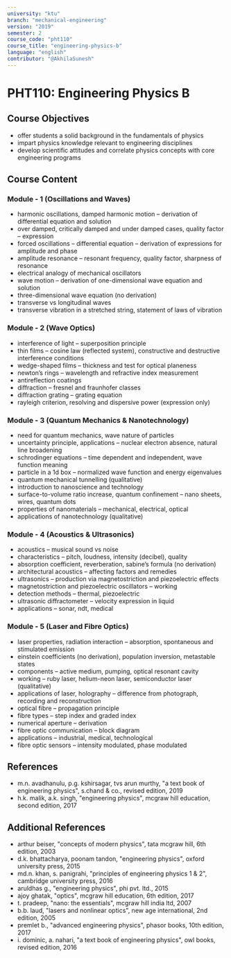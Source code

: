 ```yaml
---
university: "ktu"
branch: "mechanical-engineering"
version: "2019"
semester: 2
course_code: "pht110"
course_title: "engineering-physics-b"
language: "english"
contributor: "@AkhilaSunesh"
---
```


# PHT110: Engineering Physics B

## Course Objectives

* offer students a solid background in the fundamentals of physics  
* impart physics knowledge relevant to engineering disciplines  
* develop scientific attitudes and correlate physics concepts with core engineering programs  

## Course Content

### Module - 1 (Oscillations and Waves)

* harmonic oscillations, damped harmonic motion – derivation of differential equation and solution  
* over damped, critically damped and under damped cases, quality factor – expression  
* forced oscillations – differential equation – derivation of expressions for amplitude and phase  
* amplitude resonance – resonant frequency, quality factor, sharpness of resonance  
* electrical analogy of mechanical oscillators  
* wave motion – derivation of one-dimensional wave equation and solution  
* three-dimensional wave equation (no derivation)  
* transverse vs longitudinal waves  
* transverse vibration in a stretched string, statement of laws of vibration  

### Module - 2 (Wave Optics)

* interference of light – superposition principle  
* thin films – cosine law (reflected system), constructive and destructive interference conditions  
* wedge-shaped films – thickness and test for optical planeness  
* newton’s rings – wavelength and refractive index measurement  
* antireflection coatings  
* diffraction – fresnel and fraunhofer classes  
* diffraction grating – grating equation  
* rayleigh criterion, resolving and dispersive power (expression only)  

### Module - 3 (Quantum Mechanics & Nanotechnology)

* need for quantum mechanics, wave nature of particles  
* uncertainty principle, applications – nuclear electron absence, natural line broadening  
* schrodinger equations – time dependent and independent, wave function meaning  
* particle in a 1d box – normalized wave function and energy eigenvalues  
* quantum mechanical tunnelling (qualitative)  
* introduction to nanoscience and technology  
* surface-to-volume ratio increase, quantum confinement – nano sheets, wires, quantum dots  
* properties of nanomaterials – mechanical, electrical, optical  
* applications of nanotechnology (qualitative)  

### Module - 4 (Acoustics & Ultrasonics)

* acoustics – musical sound vs noise  
* characteristics – pitch, loudness, intensity (decibel), quality  
* absorption coefficient, reverberation, sabine’s formula (no derivation)  
* architectural acoustics – affecting factors and remedies  
* ultrasonics – production via magnetostriction and piezoelectric effects  
* magnetostriction and piezoelectric oscillators – working  
* detection methods – thermal, piezoelectric  
* ultrasonic diffractometer – velocity expression in liquid  
* applications – sonar, ndt, medical  

### Module - 5 (Laser and Fibre Optics)

* laser properties, radiation interaction – absorption, spontaneous and stimulated emission  
* einstein coefficients (no derivation), population inversion, metastable states  
* components – active medium, pumping, optical resonant cavity  
* working – ruby laser, helium-neon laser, semiconductor laser (qualitative)  
* applications of laser, holography – difference from photograph, recording and reconstruction  
* optical fibre – propagation principle  
* fibre types – step index and graded index  
* numerical aperture – derivation  
* fibre optic communication – block diagram  
* applications – industrial, medical, technological  
* fibre optic sensors – intensity modulated, phase modulated  

## References

* m.n. avadhanulu, p.g. kshirsagar, tvs arun murthy, "a text book of engineering physics", s.chand & co., revised edition, 2019  
* h.k. malik, a.k. singh, "engineering physics", mcgraw hill education, second edition, 2017  

## Additional References

* arthur beiser, "concepts of modern physics", tata mcgraw hill, 6th edition, 2003  
* d.k. bhattacharya, poonam tandon, "engineering physics", oxford university press, 2015  
* md.n. khan, s. panigrahi, "principles of engineering physics 1 & 2", cambridge university press, 2016  
* aruldhas g., "engineering physics", phi pvt. ltd., 2015  
* ajoy ghatak, "optics", mcgraw hill education, 6th edition, 2017  
* t. pradeep, "nano: the essentials", mcgraw hill india ltd, 2007  
* b.b. laud, "lasers and nonlinear optics", new age international, 2nd edition, 2005  
* premlet b., "advanced engineering physics", phasor books, 10th edition, 2017  
* i. dominic, a. nahari, "a text book of engineering physics", owl books, revised edition, 2016  
